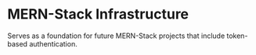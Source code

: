 # MERN-Stack Infrastructure

Serves as a foundation for future MERN-Stack projects that include token-based authentication.
